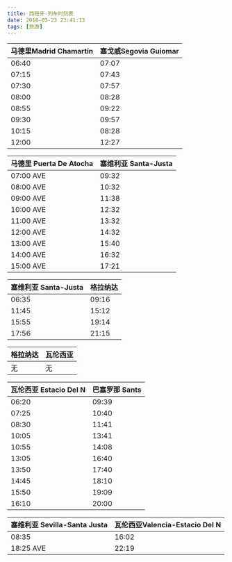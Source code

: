 ```yaml
---
title: 西班牙-列车时刻表
date: 2018-03-23 23:41:13
tags: [旅游]
---
```


|   马德里Madrid Chamartín      |        塞戈威Segovia Guiomar     |
| ----------------------------- | -------------------------------- |
|     06:40 | 07:07|
|     07:15 | 07:43|
|     07:30 | 07:57|
|     08:00 | 08:28|
|     08:55 | 09:22|
|     09:30 | 09:57|
|     10:15 | 08:28|
|     12:00 | 12:27|

|   马德里 Puerta De Atocha   |       塞维利亚  Santa-Justa      |
| ----------------------------- | -------------------------------- |
|     07:00 AVE| 09:32|
|     08:00 AVE| 10:32|
|     09:00 AVE| 11:38|
|     10:00 AVE| 12:32|
|     11:00 AVE| 13:32|
|     12:00 AVE| 14:32|
|     13:00 AVE| 15:40|
|     14:00 AVE| 16:32|
|     15:00 AVE| 17:21|

|   塞维利亚  Santa-Justa       |       格拉纳达      |
| ----------------------------- | -------------------------------- |
|     06:35 | 09:16|
|     11:45 | 15:12|
|     15:55 | 19:14|
|     17:56 | 21:15|

|   格拉纳达     |       瓦伦西亚       |
| ----------------------------- | -------------------------------- |
|     无| 无|

|   瓦伦西亚 Estacio Del N   |       巴塞罗那  Sants      |
| ----------------------------- | -------------------------------- |
|     06:20 | 09:39|
|     07:25 | 10:40|
|     08:30 | 11:41|
|     10:05 | 13:41|
|     10:55 | 14:08|
|     13:05 | 16:40|
|     13:50 | 17:40|
|     14:45 | 18:10|
|     15:50 | 19:09|
|     16:10 | 20:00|

|   塞维利亚 Sevilla-Santa Justa   |  瓦伦西亚Valencia-Estacio Del N      |
| ----------------------------- | -------------------------------- |
|     08:35    | 16:02|
|     18:25 AVE| 22:19|